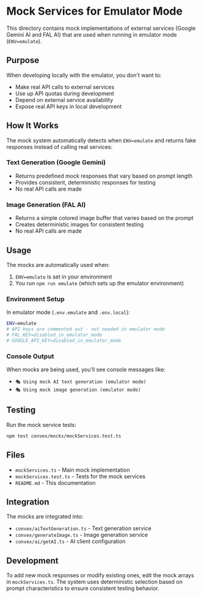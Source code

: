 # Mock Services for Emulator Mode

This directory contains mock implementations of external services (Google Gemini AI and FAL AI) that are used when running in emulator mode (`ENV=emulate`).

## Purpose

When developing locally with the emulator, you don't want to:

- Make real API calls to external services
- Use up API quotas during development
- Depend on external service availability
- Expose real API keys in local development

## How It Works

The mock system automatically detects when `ENV=emulate` and returns fake responses instead of calling real services:

### Text Generation (Google Gemini)

- Returns predefined mock responses that vary based on prompt length
- Provides consistent, deterministic responses for testing
- No real API calls are made

### Image Generation (FAL AI)

- Returns a simple colored image buffer that varies based on the prompt
- Creates deterministic images for consistent testing
- No real API calls are made

## Usage

The mocks are automatically used when:

1. `ENV=emulate` is set in your environment
2. You run `npm run emulate` (which sets up the emulator environment)

### Environment Setup

In emulator mode (`.env.emulate` and `.env.local`):

```bash
ENV=emulate
# API keys are commented out - not needed in emulator mode
# FAL_KEY=disabled_in_emulator_mode
# GOOGLE_API_KEY=disabled_in_emulator_mode
```

### Console Output

When mocks are being used, you'll see console messages like:

- `🎭 Using mock AI text generation (emulator mode)`
- `🎭 Using mock image generation (emulator mode)`

## Testing

Run the mock service tests:

```bash
npm test convex/mocks/mockServices.test.ts
```

## Files

- `mockServices.ts` - Main mock implementation
- `mockServices.test.ts` - Tests for the mock services
- `README.md` - This documentation

## Integration

The mocks are integrated into:

- `convex/aiTextGeneration.ts` - Text generation service
- `convex/generateImage.ts` - Image generation service
- `convex/ai/getAI.ts` - AI client configuration

## Development

To add new mock responses or modify existing ones, edit the mock arrays in `mockServices.ts`. The system uses deterministic selection based on prompt characteristics to ensure consistent testing behavior.
